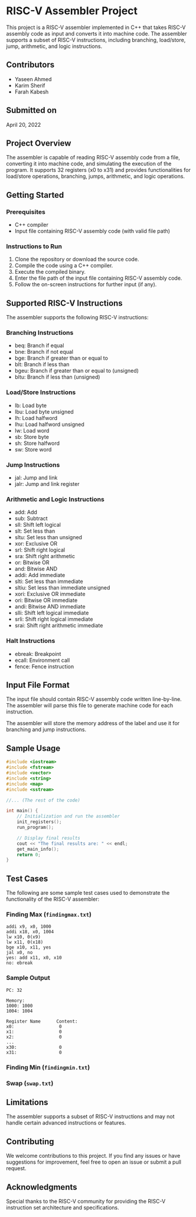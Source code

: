 
# RISC-V Assembler Project

This project is a RISC-V assembler implemented in C++ that takes RISC-V assembly code as input and converts it into machine code. The assembler supports a subset of RISC-V instructions, including branching, load/store, jump, arithmetic, and logic instructions.

## Contributors

- Yaseen Ahmed
- Karim Sherif
- Farah Kabesh

## Submitted on

April 20, 2022

## Project Overview

The assembler is capable of reading RISC-V assembly code from a file, converting it into machine code, and simulating the execution of the program. It supports 32 registers (x0 to x31) and provides functionalities for load/store operations, branching, jumps, arithmetic, and logic operations.

## Getting Started

### Prerequisites

- C++ compiler
- Input file containing RISC-V assembly code (with valid file path)

### Instructions to Run

1. Clone the repository or download the source code.
2. Compile the code using a C++ compiler.
3. Execute the compiled binary.
4. Enter the file path of the input file containing RISC-V assembly code.
5. Follow the on-screen instructions for further input (if any).

## Supported RISC-V Instructions

The assembler supports the following RISC-V instructions:

### Branching Instructions

- beq: Branch if equal
- bne: Branch if not equal
- bge: Branch if greater than or equal to
- blt: Branch if less than
- bgeu: Branch if greater than or equal to (unsigned)
- bltu: Branch if less than (unsigned)

### Load/Store Instructions

- lb: Load byte
- lbu: Load byte unsigned
- lh: Load halfword
- lhu: Load halfword unsigned
- lw: Load word
- sb: Store byte
- sh: Store halfword
- sw: Store word

### Jump Instructions

- jal: Jump and link
- jalr: Jump and link register

### Arithmetic and Logic Instructions

- add: Add
- sub: Subtract
- sll: Shift left logical
- slt: Set less than
- sltu: Set less than unsigned
- xor: Exclusive OR
- srl: Shift right logical
- sra: Shift right arithmetic
- or: Bitwise OR
- and: Bitwise AND
- addi: Add immediate
- slti: Set less than immediate
- sltiu: Set less than immediate unsigned
- xori: Exclusive OR immediate
- ori: Bitwise OR immediate
- andi: Bitwise AND immediate
- slli: Shift left logical immediate
- srli: Shift right logical immediate
- srai: Shift right arithmetic immediate

### Halt Instructions

- ebreak: Breakpoint
- ecall: Environment call
- fence: Fence instruction

## Input File Format

The input file should contain RISC-V assembly code written line-by-line. The assembler will parse this file to generate machine code for each instruction.


The assembler will store the memory address of the label and use it for branching and jump instructions.

## Sample Usage

```cpp
#include <iostream>
#include <fstream>
#include <vector>
#include <string>
#include <map>
#include <sstream>

//... (The rest of the code)

int main() {
    // Initialization and run the assembler
    init_registers();
    run_program();

    // Display final results
    cout << "The final results are: " << endl;
    get_main_info();
    return 0;
}
```

## Test Cases 
The following are some sample test cases used to demonstrate the functionality of the RISC-V assembler: 
### Finding Max  (`findingmax.txt`)  

```assembly 
addi x9, x0, 1000 
addi x18, x0, 1004 
lw x10, 0(x9) 
lw x11, 0(x18) 
bge x10, x11, yes 
jal x0, no 
yes: add x11, x0, x10
no: ebreak
```

### Sample Output
```
PC: 32

Memory:
1000: 1000
1004: 1004

Register Name      Content:
x0: 				0      
x1: 				0      
x2: 				0      
...   
x30: 				0      
x31: 				0

```
### Finding Min (`findingmin.txt`)
### Swap (`swap.txt`)


## Limitations

The assembler supports a subset of RISC-V instructions and may not handle certain advanced instructions or features.


## Contributing

We welcome contributions to this project. If you find any issues or have suggestions for improvement, feel free to open an issue or submit a pull request.


## Acknowledgments

Special thanks to the RISC-V community for providing the RISC-V instruction set architecture and specifications.